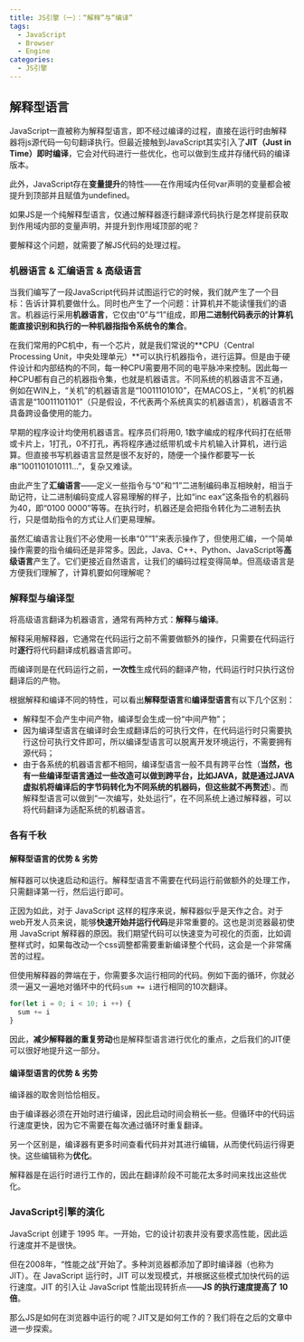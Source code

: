 ```yaml
---
title: JS引擎（一）：“解释”与“编译”
tags:
  - JavaScript
  - Browser
  - Engine
categories:
  - JS引擎
---
```

## 解释型语言

JavaScript一直被称为解释型语言，即不经过编译的过程，直接在运行时由解释器将js源代码一句句翻译执行。但最近接触到JavaScript其实引入了**JIT（Just in Time）即时编译**，它会对代码进行一些优化，也可以做到生成并存储代码的编译版本。

此外，JavaScript存在**变量提升**的特性——在作用域内任何var声明的变量都会被提升到顶部并且赋值为undefined。

如果JS是一个纯解释型语言，仅通过解释器逐行翻译源代码执行是怎样提前获取到作用域内部的变量声明，并提升到作用域顶部的呢？

要解释这个问题，就需要了解JS代码的处理过程。

### 机器语言 & 汇编语言 & 高级语言

当我们编写了一段JavaScript代码并试图运行它的时候，我们就产生了一个目标：告诉计算机要做什么。同时也产生了一个问题：计算机并不能读懂我们的语言。机器运行采用**机器语言**，它仅由“0”与“1”组成，即**用二进制代码表示的计算机能直接识别和执行的一种机器指指令系统令的集合**。

在我们常用的PC机中，有一个芯片，就是我们常说的**CPU（Central Processing Unit，中央处理单元）**可以执行机器指令，进行运算。但是由于硬件设计和内部结构的不同，每一种CPU需要用不同的电平脉冲来控制。因此每一种CPU都有自己的机器指令集，也就是机器语言。不同系统的机器语言不互通，例如在WIN上，“关机”的机器语言是“10011101010”，在MACOS上，“关机”的机器语言是“10011101101”（只是假设，不代表两个系统真实的机器语言），机器语言不具备跨设备使用的能力。

早期的程序设计均使用机器语言。程序员们将用0, 1数字编成的程序代码打在纸带或卡片上，1打孔，0不打孔，再将程序通过纸带机或卡片机输入计算机，进行运算。但直接书写机器语言显然是很不友好的，随便一个操作都要写一长串“1001101010111...”，复杂又难读。

由此产生了**汇编语言**——定义一些指令与“0”和“1”二进制编码串互相映射，相当于助记符，让二进制编码变成人容易理解的样子，比如“inc eax”这条指令的机器码为40，即“0100 0000”等等。在执行时，机器还是会把指令转化为二进制去执行，只是借助指令的方式让人们更易理解。

虽然汇编语言让我们不必使用一长串“0”“1”来表示操作了，但使用汇编，一个简单操作需要的指令编码还是非常多。因此，Java、C++、Python、JavaScript等**高级语言**产生了。它们更接近自然语言，让我们的编码过程变得简单。但高级语言是方便我们理解了，计算机要如何理解呢？

### 解释型与编译型

将高级语言翻译为机器语言，通常有两种方式：**解释**与**编译**。

解释采用解释器，它通常在代码运行之前不需要做额外的操作，只需要在代码运行时**逐行**将代码翻译成机器语言即可。

而编译则是在代码运行之前，**一次性**生成代码的翻译产物，代码运行时只执行这份翻译后的产物。

根据解释和编译不同的特性，可以看出**解释型语言**和**编译型语言**有以下几个区别：

- 解释型不会产生中间产物，编译型会生成一份“中间产物”；
- 因为编译型语言在编译时会生成翻译后的可执行文件，在代码运行时只需要执行这份可执行文件即可，所以编译型语言可以脱离开发环境运行，不需要拥有源代码；
- 由于各系统的机器语言都不相同，编译型语言一般不具有跨平台性（**当然，也有一些编译型语言通过一些改造可以做到跨平台，比如JAVA，就是通过JAVA虚拟机将编译后的字节码转化为不同系统的机器码，但这些就不再赘述**）。而解释型语言可以做到“一次编写，处处运行”，在不同系统上通过解释器，可以将代码翻译为适配系统的机器语言。

### 各有千秋
#### 解释型语言的优势 & 劣势

解释器可以快速启动和运行。解释型语言不需要在代码运行前做额外的处理工作，只需翻译第一行，然后运行即可。

正因为如此，对于 JavaScript 这样的程序来说，解释器似乎是天作之合。对于web开发人员来说，能够**快速开始并运行代码**是非常重要的。这也是浏览器最初使用 JavaScript 解释器的原因。我们期望代码可以快速变为可视化的页面，比如调整样式时，如果每改动一个css调整都需要重新编译整个代码，这会是一个非常痛苦的过程。

但使用解释器的弊端在于，你需要多次运行相同的代码。例如下面的循环，你就必须一遍又一遍地对循环中的代码`sum += i`进行相同的10次翻译。

```js
for(let i = 0; i < 10; i ++) {
  sum += i
}
```

因此，**减少解释器的重复劳动**也是解释型语言进行优化的重点，之后我们的JIT便可以很好地提升这一部分。

#### 编译型语言的优势 & 劣势
编译器的取舍则恰恰相反。

由于编译器必须在开始时进行编译，因此启动时间会稍长一些。但循环中的代码运行速度更快，因为它不需要在每次通过循环时重复翻译。

另一个区别是，编译器有更多时间查看代码并对其进行编辑，从而使代码运行得更快。这些编辑称为**优化**。

解释器是在运行时进行工作的，因此在翻译阶段不可能花太多时间来找出这些优化。

### JavaScript引擎的演化

JavaScript 创建于 1995 年。一开始，它的设计初衷并没有要求高性能，因此运行速度并不是很快。

但在2008年，“性能之战”开始了。多种浏览器都添加了即时编译器（也称为 JIT）。在 JavaScript 运行时，JIT 可以发现模式，并根据这些模式加快代码的运行速度。JIT 的引入让 JavaScript 性能出现转折点——**JS 的执行速度提高了 10 倍**。

那么JS是如何在浏览器中运行的呢？JIT又是如何工作的？我们将在之后的文章中进一步探索。